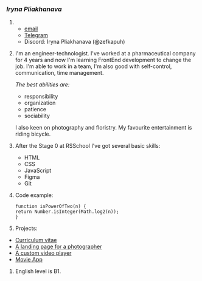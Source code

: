 ### *Iryna Pliakhanava*
1. * [email](irkapuh@gmail.com)
   * [Telegram](t.me/plushaaaaa)
   * Discord: Iryna Pliakhanava (@zefkapuh)
1. I'm an engineer-technologist. I've worked at a pharmaceutical company for 4 years and now I'm learning FrontEnd development to change the job.
   I'm able to work in a team, I'm also good with self-control, communication, time management. 
   
   *The best abilities are:*
   * responsibility
   * organization
   * patience
   * sociability

   I also keen on photography and floristry. My favourite entertainment is riding bicycle.
1. After the Stage 0 at RSSchool I've got several basic skills:
   * HTML 
   * CSS 
   * JavaScript 
   * Figma
   * Git
1. Code example:
   ```
   function isPowerOfTwo(n) {
   return Number.isInteger(Math.log2(n));
   }
   ```
1. Projects:
  * [Curriculum vitae](https://zefkapuh.github.io/rsschool-cv/)
  * [A landing page for a photographer](https://rolling-scopes-school.github.io/zefkapuh-JSFEPRESCHOOL/portfolio/)
  * [A custom video player](https://rolling-scopes-school.github.io/zefkapuh-JSFEPRESCHOOL/portfolio/videoApp.html)
  * [Movie App](https://rolling-scopes-school.github.io/zefkapuh-JSFEPRESCHOOL/movieApp/)
  
1. English level is B1.
